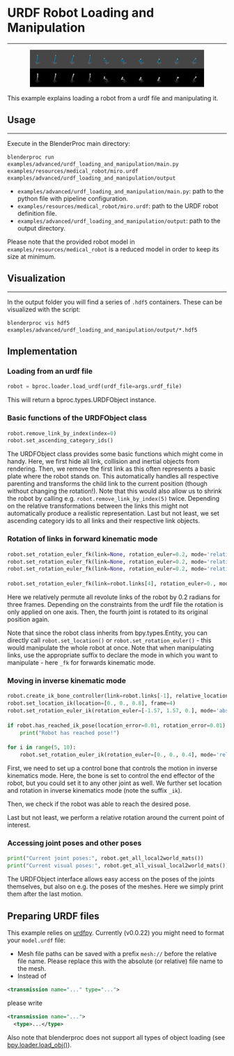 # URDF Robot Loading and Manipulation

---

<p align="center">
<img src="rendered_example.png" alt="Front readme image" width=400>
</p>

This example explains loading a robot from a urdf file and manipulating it.

## Usage

---

Execute in the BlenderProc main directory:

```
blenderproc run examples/advanced/urdf_loading_and_manipulation/main.py examples/resources/medical_robot/miro.urdf examples/advanced/urdf_loading_and_manipulation/output
```

* `examples/advanced/urdf_loading_and_manipulation/main.py`: path to the python file with pipeline configuration.
* `examples/resources/medical_robot/miro.urdf`: path to the URDF robot definition file.
* `examples/advanced/urdf_loading_and_manipulation/output`: path to the output directory.

Please note that the provided robot model in `examples/resources/medical_robot` is a reduced model in order to keep its size at minimum.

## Visualization

---

In the output folder you will find a series of `.hdf5` containers. These can be visualized with the script:

```
blenderproc vis hdf5 examples/advanced/urdf_loading_and_manipulation/output/*.hdf5
```

## Implementation

### Loading from an urdf file

```python
robot = bproc.loader.load_urdf(urdf_file=args.urdf_file)
```

This will return a bproc.types.URDFObject instance.

### Basic functions of the URDFObject class

```python
robot.remove_link_by_index(index=0)
robot.set_ascending_category_ids()
```

The URDFObject class provides some basic functions which might come in handy.
Here, we first hide all link, collision and inertial objects from rendering.
Then, we remove the first link as this often represents a basic plate where the robot stands on.
This automatically handles all respective parenting and transforms the child link to the current position (though without changing the rotation!).
Note that this would also allow us to shrink the robot by calling e.g. `robot.remove_link_by_index(5)` twice.
Depending on the relative transformations between the links this might not automatically produce a realistic representation.
Last but not least, we set ascending category ids to all links and their respective link objects.

### Rotation of links in forward kinematic mode

```python
robot.set_rotation_euler_fk(link=None, rotation_euler=0.2, mode='relative', frame=0)
robot.set_rotation_euler_fk(link=None, rotation_euler=0.2, mode='relative', frame=1)
robot.set_rotation_euler_fk(link=None, rotation_euler=0.2, mode='relative', frame=2)

robot.set_rotation_euler_fk(link=robot.links[4], rotation_euler=0., mode='absolute', frame=3)
```

Here we relatively permute all revolute links of the robot by 0.2 radians for three frames.
Depending on the constraints from the urdf file the rotation is only applied on one axis.
Then, the fourth joint is rotated to its original position again.

Note that since the robot class inherits from bpy.types.Entity, you can directly call `robot.set_location()` or
`robot.set_rotation_euler()` - this would manipulate the whole robot at once. Note that when manipulating links,
use the appropriate suffix to declare the mode in which you want to manipulate - here `_fk` for forwards kinematic mode.

### Moving in inverse kinematic mode

```python
robot.create_ik_bone_controller(link=robot.links[-1], relative_location=[0., 0., 0.2])
robot.set_location_ik(location=[0., 0., 0.8], frame=4)
robot.set_rotation_euler_ik(rotation_euler=[-1.57, 1.57, 0.], mode='absolute', frame=4)

if robot.has_reached_ik_pose(location_error=0.01, rotation_error=0.01):
    print("Robot has reached pose!")

for i in range(5, 10):
    robot.set_rotation_euler_ik(rotation_euler=[0., 0., 0.4], mode='relative', frame=i)
```

First, we need to set up a control bone that controls the motion in inverse kinematics mode. Here, the bone is set to
control the end effector of the robot, but you could set it to any other joint as well.
We further set location and rotation in inverse kinematics mode (note the suffix `_ik`).

Then, we check if the robot was able to reach the desired pose.

Last but not least, we perform a relative rotation around the current point of interest.

### Accessing joint poses and other poses

```python
print("Current joint poses:", robot.get_all_local2world_mats())
print("Current visual poses:", robot.get_all_visual_local2world_mats())
```

The URDFObject interface allows easy access on the poses of the joints themselves, but also on e.g. the poses of the
meshes. Here we simply print them after the last motion.

## Preparing URDF files

This example relies on [urdfpy](https://github.com/wboerdijk/urdfpy).
Currently (v0.0.22) you might need to format your `model.urdf` file:
- Mesh file paths can be saved with a prefix `mesh://` before the relative file name. Please replace this with the absolute (or relative) file name to the mesh.
- Instead of
```xml
<transmission name="..." type="...">
```
please write
```xml
<transmission name="...">
  <type>...</type>
```

Also note that blenderproc does not support all types of object loading (see [bpy.loader.load_obj()](blenderproc/python/loader/ObjectLoader.py)).
